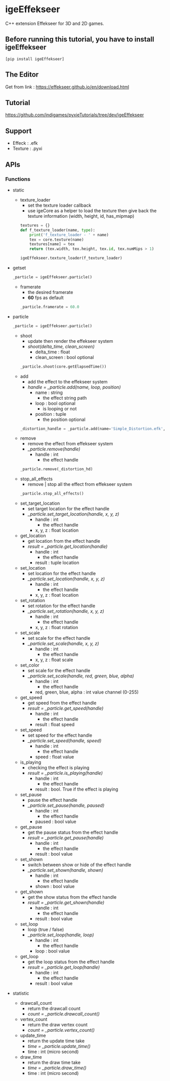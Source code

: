 # igeEffekseer

C++ extension Effekseer for 3D and 2D games.

## Before running this tutorial, you have to install igeEffekseer
	[pip install igeEffekseer]
    

## The Editor
Get from link : https://effekseer.github.io/en/download.html

## Tutorial
https://github.com/indigames/pyxieTutorials/tree/dev/igeEffekseer

## Support

- Effeck : .efk
- Texture : .pyxi

## APIs
### Functions
- static
	- texture_loader
		- set the texture loader callback
		- use igeCore as a helper to load the texture then give back the texture information (width, height, id, has_mipmap)
		```python
		textures = {}
		def f_texture_loader(name, type):
			print('f_texture_loader - ' + name)
			tex = core.texture(name)    
			textures[name] = tex
			return (tex.width, tex.height, tex.id, tex.numMips > 1)

		igeEffekseer.texture_loader(f_texture_loader)
		```

- getset
	```python
	_particle = igeEffekseer.particle()
	```	
	- framerate
		- the desired framerate
		- __60__ fps as default
		```python
		_particle.framerate = 60.0
		```
- particle
	```python
	_particle = igeEffekseer.particle()
	```
	- shoot
		- update then render the effekseer system
		- *shoot(delta_time, clean_screen)*
			- delta_time : float
			- clean_screen : bool optional
		```python
		_particle.shoot(core.getElapsedTime())
		```
	- add
		- add the effect to the effekseer system
		- *handle = _particle.add(name, loop, position)*
			- name : string
				- the effect string path
			- loop : bool optional
				- is looping or not
			- position : tuple
				- the position optional
		```python
		_distortion_handle = _particle.add(name='Simple_Distortion.efk', loop=True, position=(0.0, 0.0, 0.0))
		```
	- remove
		- remove the effect from effekseer system
		- *_particle.remove(handle)*
			- handle : int
				- the effect handle
		```python
		_particle.remove(_distortion_hd)
		```
	- stop_all_effects
		- remove | stop all the effect from effekseer system
		```python
		_particle.stop_all_effects()
		```
	- set_target_location
		- set target location for the effect handle
		- *_particle.set_target_location(handle, x, y, z)*
			- handle : int
				- the effect handle
			- x, y, z : float location
	- get_location
		- get location from the effect handle
		- *result = _particle.get_location(handle)*
			- handle : int
				- the effect handle
			- result : tuple location
	- set_location
		- set location for the effect handle
		- *_particle.set_location(handle, x, y, z)*
			- handle : int
				- the effect handle
			- x, y, z : float location
	- set_rotation
		- set rotation for the effect handle
		- *_particle.set_rotation(handle, x, y, z)*
			- handle : int
				- the effect handle
			- x, y, z : float rotation
	- set_scale
		- set scale for the effect handle
		- *_particle.set_scale(handle, x, y, z)*
			- handle : int
				- the effect handle
			- x, y, z : float scale
	- set_color
		- set scale for the effect handle
		- *_particle.set_scale(handle, red, green, blue, alpha)*
			- handle : int
				- the effect handle
			- red, green, blue, alpha : int value channel (0-255)
	- get_speed
		- get speed from the effect handle
		- *result = _particle.get_speed(handle)*
			- handle : int
				- the effect handle
			- result : float speed
	- set_speed
		- set speed for the effect handle
		- *_particle.set_speed(handle, speed)*
			- handle : int
				- the effect handle
			- speed : float value
	- is_playing
		- checking the effect is playing
		- *result = _particle.is_playing(handle)*
			- handle : int
				- the effect handle
			- result : bool. True if the effect is playing
	- set_pause
		- pause the effect handle
		- *_particle.set_pause(handle, paused)*
			- handle : int
				- the effect handle
			- paused : bool value
	- get_pause
		- get the pause status from the effect handle
		- *result = _particle.get_pause(handle)*
			- handle : int
				- the effect handle
			- result : bool value
	- set_shown
		- switch between show or hide of the effect handle
		- *_particle.set_shown(handle, shown)*
			- handle : int
				- the effect handle
			- shown : bool value
	- get_shown
		- get the show status from the effect handle
		- *result = _particle.get_shown(handle)*
			- handle : int
				- the effect handle
			- result : bool value
	- set_loop
		- loop (true / false)
		- *_particle.set_loop(handle, loop)*
			- handle : int
				- the effect handle
			- loop : bool value
	- get_loop
		- get the loop status from the effect handle
		- *result = _particle.get_loop(handle)*
			- handle : int
				- the effect handle
			- result : bool value
- statistic
	- drawcall_count
		- return the drawcall count
		- *count = _particle.drawcall_count()*
	- vertex_count
		- return the draw vertex count
		- *count = _particle.vertex_count()*
	- update_time
		- return the update time take
		- *time = _particle.update_time()*
		- time : int (micro second)
	- draw_time
		- return the draw time take
		- *time = _particle.draw_time()*
		- time : int (micro second)